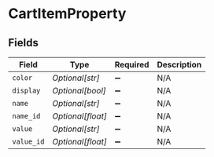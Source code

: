 # CartItemProperty


## Fields

| Field              | Type               | Required           | Description        |
| ------------------ | ------------------ | ------------------ | ------------------ |
| `color`            | *Optional[str]*    | :heavy_minus_sign: | N/A                |
| `display`          | *Optional[bool]*   | :heavy_minus_sign: | N/A                |
| `name`             | *Optional[str]*    | :heavy_minus_sign: | N/A                |
| `name_id`          | *Optional[float]*  | :heavy_minus_sign: | N/A                |
| `value`            | *Optional[str]*    | :heavy_minus_sign: | N/A                |
| `value_id`         | *Optional[float]*  | :heavy_minus_sign: | N/A                |